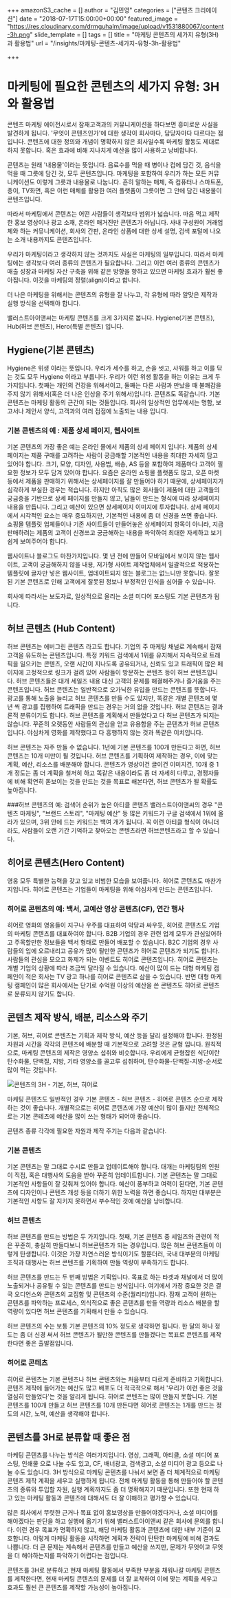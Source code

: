 +++
amazonS3_cache = []
author = "김민영"
categories = ["콘텐츠 크리에이션"]
date = "2018-07-17T15:00:00+00:00"
featured_image = "https://res.cloudinary.com/drmguhalm/image/upload/v1531880067/content-3h.png"
slide_template = []
tags = []
title = "마케팅 콘텐츠의 세가지 유형(3H)과 활용법"
url = "/insights/마케팅-콘텐츠-세가지-유형-3h-활용법"

+++
# 마케팅에 필요한 콘텐츠의 세가지 유형: 3H와 활용법

콘텐츠 마케팅 에이전시로서 잠재고객과의 커뮤니케이션을 하다보면 흥미로운 사실을 발견하게 됩니다. '무엇이 콘텐츠인가'에 대한 생각이 회사마다, 담당자마다 다르다는 점입니다. 콘텐츠에 대한 정의와 개념이 명확하지 않은 회사일수록 마케팅 활동도 제대로 하지 못합니다. 혹은 효과에 비해 지나치게 예산을 많이 사용하고 낭비합니다.

콘텐츠는 원래 '내용물'이라는 뜻입니다. 음료수를 먹을 때 병이나 컵에 담긴 것, 음식을 먹을 때 그릇에 담긴 것, 모두 콘텐츠입니다. 마케팅을 포함하여 우리가 하는 모든 커뮤니케이션도 이렇게 그릇과 내용물로 나눕니다. 흔히 말하는 매체, 즉 컴퓨터나 스마트폰, 종이, TV화면, 혹은 이런 매체를 활용한 여러 플랫폼이 그릇이면 그 안에 담긴 내용물이 콘텐츠입니다.

따라서 마케팅에서 콘텐츠는 어떤 사람들이 생각보다 범위가 넓습니다. 마음 먹고 제작한 홍보 영상이나 광고 소재, 온라인 매거진만 콘텐츠가 아닙니다.
사내 구성원이 거래업체와 하는 커뮤니케이션, 회사의 간판, 온라인 상품에 대한 상세 설명, 검색 포털에 나오는 소개 내용까지도 콘텐츠입니다.

우리가 마케팅이라고 생각하지 않는 것까지도 사실은 마케팅의 일부입니다. 따라서 마케팅에는 생각보다 여러 종류의 콘텐츠가 필요합니다. 그리고 이런 여러 종류의 콘텐츠가 매출 성장과 마케팅 자산 구축을 위해 같은 방향을 향하고 있으면 마케팅 효과가 훨씬 좋아집니다. 이것을 마케팅의 정렬(align)이라고 합니다.

더 나은 마케팅을 위해서는 콘텐츠의 유형을 잘 나누고, 각 유형에 따라 알맞은 제작과 실행 방식을 선택해야 합니다.

밸러스트아이앤씨는 마케팅 콘텐츠를 크게 3가지로 봅니다. Hygiene(기본 콘텐츠), Hub(허브 콘텐츠), Hero(특별 콘텐츠) 입니다.

## Hygiene(기본 콘텐츠)

Hygiene은 위생 이라는 뜻입니다. 우리가 세수를 하고, 손을 씻고, 샤워를 하고 이를 닦는 것도 모두 Hygiene 이라고 부릅니다. 우리가 이런 위생 활동을 하는 이유는 크게 두 가지입니다. 첫째는 개인의 건강을 위해서이고, 둘째는 다른 사람과 만났을 때 불쾌감을 주지 않기 위해서(혹은 더 나은 인상을 주기 위해서)입니다. 콘텐츠도 똑같습니다. 기본 콘텐츠는 마케팅 활동의 근간이 되는 것들입니다. 회사의 일상적인 업무에서는 명함, 보고서나 제안서 양식, 고객과의 여러 접점에 노출되는 내용 입니다.

### 기본 콘텐츠의 예 : 제품 상세 페이지, 웹사이트

기본 콘텐츠의 가장 좋은 예는 온라인 몰에서 제품의 상세 페이지 입니다. 제품의 상세 페이지는 제품 구매를 고려하는 사람이 궁금해할 기본적인 내용을 최대한 자세히 담고 있어야 합니다. 크기, 모양, 디자인, 사용법, 배송, AS 등을 포함하여 제품마다 고객이 필요한 정보가 모두 담겨 있어야 합니다.
요즘은 온라인 쇼핑몰 플랫폼도 많고, 오픈 마켓 등에서 제품을 판매하기 위해서는 상세페이지를 잘 만들어야 하기 때문에, 상세페이지가 심각하게 부실한 경우는 적습니다. 하지만 아직도 많은 회사들이 제품에 대한 고객들의 궁금증을 기반으로 상세 페이지를 만들지 않고, 남들이 만드는 형식에 따라 상세페이지 내용을 만듭니다. 그리고 예산이 있으면 상세페이지 이미지에 투자합니다. 상세 페이지에서 시각적인 요소는 매우 중요하지만, 기본적인 내용에 좀 더 신경을 쓰면 좋습니다. 쇼핑몰 템플릿 업체들이나 기존 사이트들이 만들어놓은 상세페이지 항목이 아니라, 지금 판매하려는 제품의 고객이 신경쓰고 궁금해하는 내용을 파악하여 최대한 자세하고 보기 쉽게 보여주어야 합니다.

웹사이트나 블로그도 마찬가지입니다. 몇 년 전에 만들어 모바일에서 보이지 않는 웹사이트, 고객이 궁금해하지 않을 내용, 저가형 사이트 제작업체에서 일괄적으로 적용하는 템플릿에 글자만 넣은 웹사이트, 업데이트되지 않는 블로그는 없느니만 못합니다. 잘못된 기본 콘텐츠로 인해 고객에게 잘못된 정보나 부정적인 인식을 심어줄 수 있습니다.

회사에 따라서는 보도자료, 일상적으로 올리는 소셜 미디어 포스팅도 기본 콘텐츠가 됩니다.

## 허브 콘텐츠 (Hub Content)

허브 콘텐츠는 에버그린 콘텐츠 라고도 합니다. 기업의 주 마케팅 채널로 계속해서 잠재고객을 유도하는 콘텐츠입니다. 특정 키워드 검색에서 1위를 유지해서 지속적으로 트래픽을 일으키는 콘텐츠, 오랜 시간이 지나도록 공유되거나, 신뢰도 있고 트래픽이 많은 페이지에 고정적으로 링크가 걸려 있어 사람들이 방문하는 콘텐츠 등이 허브 콘텐츠입니다.
허브 콘텐츠들은 대개 세일즈 내용 대신 고객의 문제를 해결해주거나 즐거움을 주는 콘텐츠입니다.
허브 콘텐츠는 일반적으로 오가닉한 유입을 만드는 콘텐츠를 뜻합니다. 광고를 통해 노출을 늘리고 허브 콘텐츠를 만들 수도 있지만, 똑같은 개별 콘텐츠에 몇 년 씩 광고를 집행하여 트래픽을 만드는 경우는 거의 없을 것입니다.
허브 콘텐츠는 결과론적 분류이기도 합니다. 허브 콘텐츠를 계획해서 만들었다고 다 허브 콘텐츠가 되지는 않습니다. 꾸준히 오랫동안 사람들의 관심을 얻고 유용함을 주는 콘텐츠가 허브 콘텐츠입니다. 야심차게 영화를 제작했다고 다 흥행하지 않는 것과 똑같은 이치입니다.

허브 콘텐츠는 자주 만들 수 없습니다. 1년에 기본 콘텐츠를 100개 만든다고 하면, 허브 콘텐츠는 10개 미만이 될 것입니다. 허브 콘텐츠를 기획하여 제작하는 경우, 이에 맞는 계획, 예산, 리소스를 배분해야 합니다. 콘텐츠가 영상이건 글이건 이미지건, 10개 중 1개 정도는 좀 더 계획을 철저히 하고 똑같은 내용이라도 좀 더 자세히 다루고, 경쟁자들에 비해 확연히 돋보이는 것을 만드는 것을 목표로 해본다면, 허브 콘텐츠가 될 확률도 높아집니다.

\###허브 콘텐츠의 예: 검색어 순위가 높은 아티클 콘텐츠
밸러스트아이앤씨의 경우  "콘텐츠 마케팅", "브랜드 스토리", "마케팅 예산" 등 많은 키워드가 구글 검색에서 1위에 올라가 있으며, 3위 안에 드는 키워드는 백여 개가 됩니다. 꼭 이런 아티클 형식이 아니더라도, 사람들이 오랜 기간 기억하고 찾아오는 콘텐츠라면 허브콘텐츠라고 할 수 있습니다.

## 히어로 콘텐츠(Hero Content)

영웅 모두 특별한 능력을 갖고 있고 비범한 모습을 보여줍니다. 히어로 콘텐츠도 마찬가지입니다. 히어로 콘텐츠는 기업들이 마케팅을 위해 야심차게 만드는 콘텐츠입니다.

### 히어로 콘텐츠의 예: 백서, 고예산 영상 콘텐츠(CF), 연간 행사

히어로 영화의 영웅들이 지구나 우주를 대표하여 악당과 싸우듯, 히어로 콘텐츠도 기업의 마케팅 콘텐츠를 대표하여야 합니다. B2B 기업의 경우 관련 업계 모두가 관심있어하고 주목할만한 정보들을 백서 형태로 만들어 배포할 수 있습니다. B2C 기업의 경우 사람들의 입에 오르내리고 공유가 많이 될만한 콘텐츠가 히어로 콘텐츠가 되기도 합니다. 사람들의 관심을 모으고 화제가 되는 이벤트도 히어로 콘텐츠입니다. 히어로 콘텐츠는 개별 기업의 상황에 따라 조금씩 달라질 수 있습니다. 예산이 많이 드는 대형 마케팅 캠페인이 적은 회사는 TV 광고 하나를 히어로 콘텐츠로 삼을 수 있습니다. 반면 대형 마케팅 캠페인이 많은 회사에서는 단기로 수억원 이상의 예산을 쓴 콘텐츠도 히어로 콘텐츠로 분류되지 않기도 합니다.

## 콘텐츠 제작 방식, 배분, 리소스와 주기

기본, 허브, 히어로 콘텐츠는 기획과 제작 방식, 예산 등을 달리 설정해야 합니다. 한정된 자원과 시간을 각각의 콘텐츠에 배분할 때 기본적으로 고려할 것은 균형 입니다. 원칙적으로, 마케팅 콘텐츠의 제작은 영양소 섭취와 비슷합니다. 우리에게 균형잡힌 식단이란 탄수화물, 단백질, 지방, 기타 영양소를 골고루 섭취하며, 탄수화물-단백질-지방-순서로 많이 먹는 것입니다.

![콘텐츠의 3H - 기본, 허브, 히어로](https://res.cloudinary.com/drmguhalm/image/upload/v1531880067/content-3h.png)

마케팅 콘텐츠도 일반적인 경우 기본 콘텐츠 - 허브 콘텐츠 - 히어로 콘텐츠 순으로 제작하는 것이 좋습니다. 개별적으로는 히어로 콘텐츠에 가장 예산이 많이 들지만 전체적으로는 기본 콘테츠에 예산을 많이 쓰는 형태가 되어야 좋습니다.

콘텐츠 종류 각각에 필요한 자원과 제작 주기는 다음과 같습니다.

### 기본 콘텐츠

기본 콘텐츠는 말 그대로 수시로 만들고 업데이트해야 합니다. 대개는 마케팅팀의 인원이 직접, 혹은 대행사의 도움을 받아 꾸준히 업데이트합니다. 기본 콘텐츠는 말 그대로 기본적인 사항들이 잘 갖춰져 있어야 합니다. 예산이 풍부하고 여력이 된다면, 기본 콘텐츠에 디자인이나 콘텐츠 개성 등을 더하기 위한 노력을 하면 좋습니다. 하지만 대부분은 기본적인 사항도 잘 지키지 못하면서 부수적인 것에 예산을 낭비합니다.

### 허브 콘텐츠

허브 콘텐츠를 만드는 방법은 두 가지입니다. 첫째, 기본 콘텐츠 중 세일즈와 관련이 적은  꾸준히, 충실히 만들다보니 허브콘텐츠가 되는 경우입니다. 많은 허브 콘텐츠들이 이렇게 탄생합니다. 이것은 가장 자연스러운 방식이기도 할뿐더러, 국내 대부분의 마케팅 조직과 대행사는 허브 콘텐츠를 기획하여 만들 역량이 부족하기도 합니다.

허브 콘텐츠를 만드는 두 번째 방법은 기획입니다. 목표로 하는 타겟과 채널에서 더 많이 노출되거나 공유될 수 있는 콘텐츠를 만드는 방식입니다. 여기에서 가장 중요한 것은 결국 오디언스와 콘텐츠의 교집합 및 콘텐츠의 수준(퀄리티)입니다. 잠재 고객이 원하는 콘텐츠를 파악하는 프로세스,  의식적으로 좋은 콘텐츠를 만들 역량과 리소스 배분을 할 역량이 있다면 허브 콘텐츠를 기획해서 만들 수 있습니다.

허브 콘텐츠의 수는 보통 기본 콘텐츠의 10% 정도로 생각하면 됩니다. 한 달의 하나 정도는 좀 더 신경 써서 허브 콘텐츠가 될만한 콘텐츠를 만들겠다는 목표로 콘텐츠를 제작한다면 좋은 출발점입니다.

### 히어로 콘테츠

히어로 콘텐츠는 기본 콘텐츠나 허브 콘텐츠와는 처음부터 다르게 준비하고 기획합니다. 콘텐츠 제작에 들어가는 예산도 많고 배포도 더 적극적으로 해서 '우리가 이런 좋은 것을 열심히 만들었다'는 것을 알리게 됩니다. 히어로 콘텐츠는 많이 만들지 못합니다. 기본 콘텐츠를 100개 만들고 허브 콘텐츠를 10개 만든다면 히어로 콘텐츠는 1개를 만드는 정도의 시간, 노력, 예산을 생각해야 합니다.

## 콘텐츠를 3H로 분류할 때 좋은 점

마케팅 콘텐츠를 나누는 방식은 여러가지입니다. 영상, 그래픽, 아티클, 소셜 미디어 포스팅, 인쇄물 으로 나눌 수도 있고, CF, 배너광고, 검색광고, 소셜 미디어 광고 등으로 나눌 수도 있습니다. 3H 방식으로 마케팅 콘텐츠를 나눠서 보면 좀 더 체계적으로 마케팅 콘텐츠 제작 계획을 세우고 실행하게 됩니다. 전체 마케팅 활동을 통해 만들어야 할 콘텐츠의 종류와 투입할 자원, 실행 계획까지도 좀 더 명확해지기 때문입니다. 또한 현재 하고 있는 마케팅 활동과 콘텐츠에 대해서도 더 잘 이해하고 평가할 수 있습니다.

많은 회사에서 뚜렷한 근거나 목표 없이 홍보영상을 만들어야겠다거나, 소셜 미디어를 해야겠다는 판단을 하고 실행에 옮기기 위해 밸러스트아이앤씨 같은 회사에 문의를 합니다. 이런 경우 목표가 명확하지 않고, 해당 마케팅 활동과 콘텐츠에 대한 내부 기준이 모호합니다. 이렇게 마케팅 활동을 시작하면 계획과 전략이 탄탄한 마케팅에 비해 결과도 나쁩니다. 더 큰 문제는 계속해서 콘텐츠를 만들고 예산을 쓰지만, 문제가 무엇이고 무엇을 더 해야하는지를 파악하기 어렵다는 점입니다.

콘텐츠를 3H로 분류하고 현재 마케팅 활동에서 부족한 부분을 채워나갈 마케팅 콘텐츠를 제작한다면, 현재 마케팅 콘텐츠의 문제를 더 잘 포착하여 이에 맞는 계획을 세우고 효과도 훨씬 큰 콘텐츠를 제작할 가능성이 높아집니다.